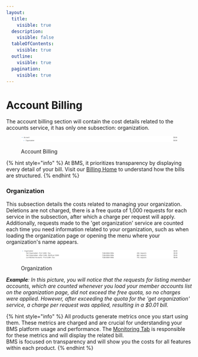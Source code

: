 ```yaml
---
layout:
  title:
    visible: true
  description:
    visible: false
  tableOfContents:
    visible: true
  outline:
    visible: true
  pagination:
    visible: true
---
```


# Account Billing



The account billing section will contain the cost details related to the accounts service, it has only one subsection: organization.

<figure><img src="../../.gitbook/assets/image (324).png" alt=""><figcaption><p>Account Billing</p></figcaption></figure>

{% hint style="info" %}
At BMS, it prioritizes transparency by displaying every detail of your bill. Visit our [Billing Home](../billing.md) to understand how the bills are structured.
{% endhint %}

### Organization

This subsection details the costs related to managing your organization. Deletions are not charged, there is a free quota of 1,000 requests for each service in the subsection, after which a charge per request will apply. Additionally, requests made to the 'get organization' service are counted each time you need information related to your organization, such as when loading the organization page or opening the menu where your organization's name appears.

<figure><img src="../../.gitbook/assets/image (36).png" alt=""><figcaption><p>Organization</p></figcaption></figure>

_**Example**: In this picture, you will notice that the requests for listing member accounts, which are counted whenever you load your member accounts list on the organization page, did not exceed the free quota, so no charges were applied. However, after exceeding the quota for the 'get organization' service, a charge per request was applied, resulting in a $0.01 bill._

{% hint style="info" %}
All products generate metrics once you start using them. These metrics are charged and are crucial for understanding your BMS platform usage and performance. The [Monitoring Tab](../monitoring/monitoring-billing.md#metric-monitoring) is responsible for these metrics and will display the related bill.\
BMS is focused on transparency and will show you the costs for all features within each product.
{% endhint %}
